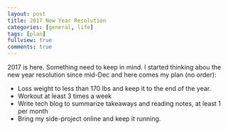 ```yaml
---
layout: post
title: 2017 New Year Resolution
categories: [general, life]
tags: [plan]
fullview: true
comments: true
---
```


2017 is here. Something need to keep in mind. I started thinking abou the new year resolution since mid-Dec and here comes my plan (no order):

  - Loss weight to less than 170 lbs and keep it to the end of the year.
  - Workout at least 3 times a week
  - Write tech blog to summarize takeaways and reading notes, at least 1 per month
  - Bring my side-project online and keep it running.